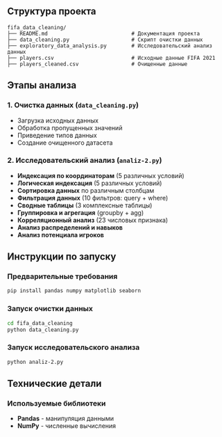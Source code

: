 ## Структура проекта

```
fifa_data_cleaning/
├── README.md                           # Документация проекта
├── data_cleaning.py                    # Скрипт очистки данных
├── exploratory_data_analysis.py        # Исследовательский анализ данных
├── players.csv                         # Исходные данные FIFA 2021
├── players_cleaned.csv                 # Очищенные данные
```

## Этапы анализа

### 1. Очистка данных (`data_cleaning.py`)
- Загрузка исходных данных
- Обработка пропущенных значений
- Приведение типов данных
- Создание очищенного датасета

### 2. Исследовательский анализ (`analiz-2.py`)
- **Индексация по координаторам** (5 различных условий)
- **Логическая индексация** (5 различных условий)
- **Сортировка данных** по различным столбцам
- **Фильтрация данных** (10 фильтров: query + where)
- **Сводные таблицы** (3 комплексные таблицы)
- **Группировка и агрегация** (groupby + agg)
- **Корреляционный анализ** (23 числовых признака)
- **Анализ распределений и навыков**
- **Анализ потенциала игроков**

## Инструкции по запуску

### Предварительные требования
```bash
pip install pandas numpy matplotlib seaborn
```

### Запуск очистки данных
```bash
cd fifa_data_cleaning
python data_cleaning.py
```

### Запуск исследовательского анализа
```bash
python analiz-2.py
```

## Технические детали

### Используемые библиотеки
- **Pandas** - манипуляция данными
- **NumPy** - численные вычисления